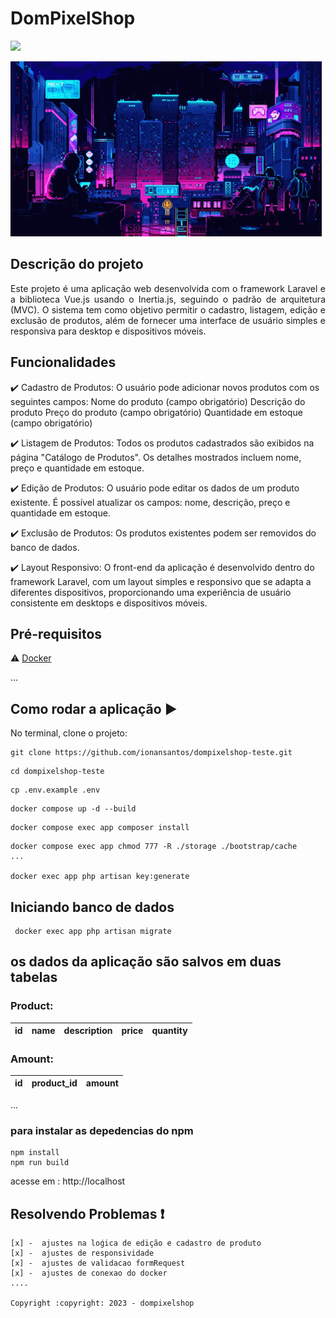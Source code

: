 <h1>DomPixelShop</h1>

<img src="http://img.shields.io/static/v1?label=STATUS&message=CONCLUIDO&color=GREEN&style=for-the-badge"/>

![](pxn.gif)

## Descrição do projeto

<p align="justify">
  Este projeto é uma aplicação web desenvolvida com o framework Laravel e a biblioteca Vue.js usando o Inertia.js, seguindo o padrão de arquitetura (MVC). O sistema tem 
   como objetivo permitir o cadastro, listagem, edição e exclusão de produtos, além de fornecer uma interface de usuário simples e 
   responsiva para desktop e dispositivos móveis.
</p>

## Funcionalidades

:heavy_check_mark: Cadastro de Produtos:
O usuário pode adicionar novos produtos com os seguintes campos:
Nome do produto (campo obrigatório)
Descrição do produto
Preço do produto (campo obrigatório)
Quantidade em estoque (campo obrigatório)

:heavy_check_mark: Listagem de Produtos:
Todos os produtos cadastrados são exibidos na página "Catálogo de Produtos".
Os detalhes mostrados incluem nome, preço e quantidade em estoque.

:heavy_check_mark: Edição de Produtos:
O usuário pode editar os dados de um produto existente.
É possível atualizar os campos: nome, descrição, preço e quantidade em estoque.

:heavy_check_mark: Exclusão de Produtos:
Os produtos existentes podem ser removidos do banco de dados.

:heavy_check_mark: Layout Responsivo:
O front-end da aplicação é desenvolvido dentro do framework Laravel, com um layout simples e responsivo que se adapta a diferentes dispositivos, proporcionando uma experiência de usuário consistente em desktops e dispositivos móveis.

## Pré-requisitos

:warning: [Docker](https://www.docker.com/)

...

## Como rodar a aplicação :arrow_forward:

No terminal, clone o projeto:

```
git clone https://github.com/ionansantos/dompixelshop-teste.git
```

```
cd dompixelshop-teste
```

```
cp .env.example .env
```

```
docker compose up -d --build 
```

```
docker compose exec app composer install  
```

```
docker compose exec app chmod 777 -R ./storage ./bootstrap/cache
...

docker exec app php artisan key:generate
```


## Iniciando banco de dados

```
 docker exec app php artisan migrate
```

## os dados da aplicação são salvos em duas tabelas

### Product:

| id  | name | description | price | quantity |
| --- | ---- | ----------- | ----- | -------- |

### Amount:

| id  | product_id | amount |
| --- | ---------- | ------ |

...

### para instalar as depedencias do npm

```
npm install
npm run build
```

acesse em : http://localhost

## Resolvendo Problemas :exclamation:

```
[x] -  ajustes na loǵica de edição e cadastro de produto 
[x] -  ajustes de responsividade
[x] -  ajustes de validacao formRequest
[x] -  ajustes de conexao do docker   
....

Copyright :copyright: 2023 - dompixelshop
